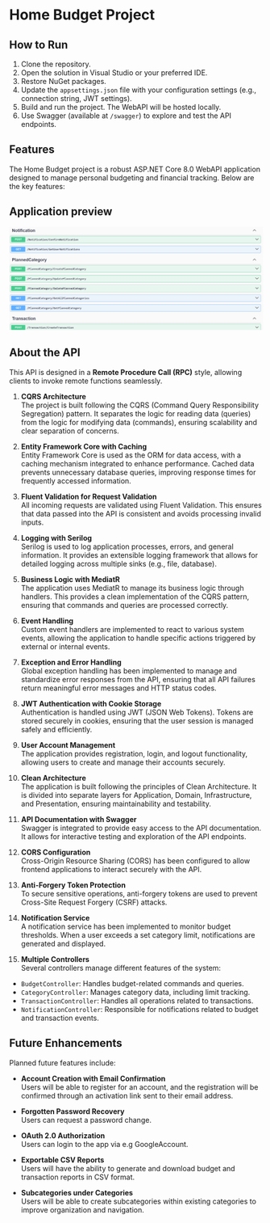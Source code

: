 # Home Budget Project

## How to Run
1. Clone the repository.
2. Open the solution in Visual Studio or your preferred IDE.
3. Restore NuGet packages.
4. Update the `appsettings.json` file with your configuration settings (e.g., connection string, JWT settings).
5. Build and run the project. The WebAPI will be hosted locally.
6. Use Swagger (available at `/swagger`) to explore and test the API endpoints.

## Features
The Home Budget project is a robust ASP.NET Core 8.0 WebAPI application designed to manage personal budgeting and financial tracking. Below are the key features:

## Application preview
![alt text](image.png)
## About the API
This API is designed in a **Remote Procedure Call (RPC)** style, allowing clients to invoke remote functions seamlessly. 


1. **CQRS Architecture**  
   The project is built following the CQRS (Command Query Responsibility Segregation) pattern. It separates the logic for reading data (queries) from the logic for modifying data (commands), ensuring scalability and clear separation of concerns.

2. **Entity Framework Core with Caching**  
   Entity Framework Core is used as the ORM for data access, with a caching mechanism integrated to enhance performance. Cached data prevents unnecessary database queries, improving response times for frequently accessed information.

3. **Fluent Validation for Request Validation**  
   All incoming requests are validated using Fluent Validation. This ensures that data passed into the API is consistent and avoids processing invalid inputs.

4. **Logging with Serilog**  
   Serilog is used to log application processes, errors, and general information. It provides an extensible logging framework that allows for detailed logging across multiple sinks (e.g., file, database).

5. **Business Logic with MediatR**  
   The application uses MediatR to manage its business logic through handlers. This provides a clean implementation of the CQRS pattern, ensuring that commands and queries are processed correctly.

6. **Event Handling**  
   Custom event handlers are implemented to react to various system events, allowing the application to handle specific actions triggered by external or internal events.

7. **Exception and Error Handling**  
   Global exception handling has been implemented to manage and standardize error responses from the API, ensuring that all API failures return meaningful error messages and HTTP status codes.

8. **JWT Authentication with Cookie Storage**  
   Authentication is handled using JWT (JSON Web Tokens). Tokens are stored securely in cookies, ensuring that the user session is managed safely and efficiently.

9. **User Account Management**  
   The application provides registration, login, and logout functionality, allowing users to create and manage their accounts securely.

10. **Clean Architecture**  
    The application is built following the principles of Clean Architecture. It is divided into separate layers for Application, Domain, Infrastructure, and Presentation, ensuring maintainability and testability.

11. **API Documentation with Swagger**  
    Swagger is integrated to provide easy access to the API documentation. It allows for interactive testing and exploration of the API endpoints.

12. **CORS Configuration**  
    Cross-Origin Resource Sharing (CORS) has been configured to allow frontend applications to interact securely with the API.

13. **Anti-Forgery Token Protection**  
    To secure sensitive operations, anti-forgery tokens are used to prevent Cross-Site Request Forgery (CSRF) attacks.

14. **Notification Service**  
    A notification service has been implemented to monitor budget thresholds. When a user exceeds a set category limit, notifications are generated and displayed.

15. **Multiple Controllers**  
    Several controllers manage different features of the system:
   - `BudgetController`: Handles budget-related commands and queries.
   - `CategoryController`: Manages category data, including limit tracking.
   - `TransactionController`: Handles all operations related to transactions.
   - `NotificationController`: Responsible for notifications related to budget and transaction events.

## Future Enhancements
Planned future features include:
- **Account Creation with Email Confirmation**  
   Users will be able to register for an account, and the registration will be confirmed through an activation link sent to their email address.

- **Forgotten Password Recovery**  
   Users can request a password change.

- **OAuth 2.0 Authorization**  
   Users can login to the app via e.g GoogleAccount.

- **Exportable CSV Reports**  
   Users will have the ability to generate and download budget and transaction reports in CSV format.

- **Subcategories under Categories**  
   Users will be able to create subcategories within existing categories to improve organization and navigation.